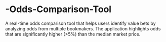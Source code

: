 # -Odds-Comparison-Tool
A real-time odds comparison tool that helps users identify value bets by analyzing odds from multiple bookmakers. The application highlights odds that are significantly higher (>5%) than the median market price.
